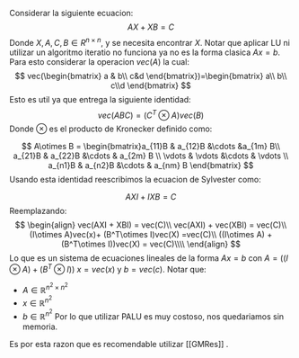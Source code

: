 Considerar la siguiente ecuacion:
$$
AX+XB=C
$$
Donde $X, A, C, B \in R^{n\times n}$, y se necesita encontrar $X$. Notar que aplicar  LU ni utilizar un algoritmo iteratio no funciona ya no es la forma clasica $Ax=b$. 
Para esto considerar la operacion $vec(A)$ la cual:
$$
vec(\begin{bmatrix} a & b\\ c&d  \end{bmatrix})=\begin{bmatrix} a\\  b\\ c\\d  \end{bmatrix}
$$
Esto es util ya que entrega la siguiente identidad:
$$
vec(ABC)=(C^T\otimes A) vec(B)
$$
Donde $\otimes$ es el producto de Kronecker definido como:

$$
A\otimes B = 
\begin{bmatrix}a_{11}B & a_{12}B  &\cdots  &a_{1m} B\\
a_{21}B & a_{22}B  &\cdots & a_{2m} B \\
\vdots & \vdots  &\cdots & \vdots \\
a_{n1}B & a_{n2}B  &\cdots & a_{nm} B
\end{bmatrix}
$$
Usando esta identidad reescribimos la ecuacion de Sylvester como:

$$
AXI+IXB=C
$$
Reemplazando:
$$
\begin{align}
vec(AXI + XBI) = vec(C)\\
vec(AXI) + vec(XBI) = vec(C)\\
(I\otimes A)vec(x)+ (B^T\otimes I)vec(X) =vec(C)\\
 ((I\otimes A) + (B^T\otimes I))vec(X) = vec(C)\\\\
\end{align}
$$
Lo que es un sistema de ecuaciones lineales de la forma $Ax=b$ con $A=((I\otimes A) + (B^T\otimes I))$
$x=vec(x)$ y $b=vec(c)$.
Notar que:
- $A\in \mathbb{R}^{n^2 \times n^2}$
- $x\in \mathbb{R}^{n^2}$
- $b\in \mathbb{R}^{n^2}$
Por lo que utilizar PALU es muy costoso, nos quedariamos sin memoria.

Es por esta razon que es recomendable utilizar [[GMRes]] .